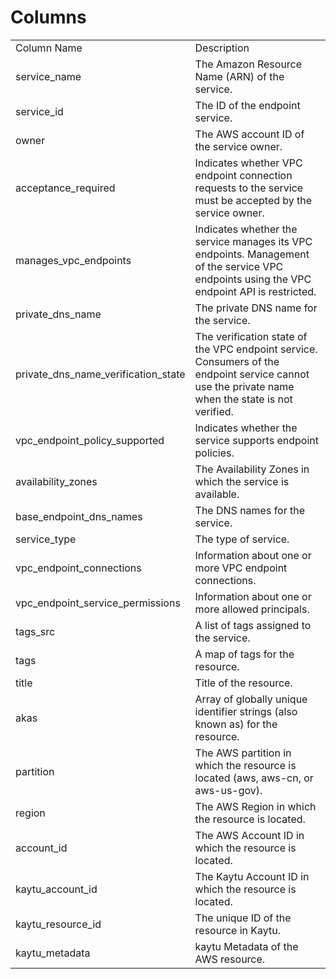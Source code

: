 # Columns  

<table>
	<tr><td>Column Name</td><td>Description</td></tr>
	<tr><td>service_name</td><td>The Amazon Resource Name (ARN) of the service.</td></tr>
	<tr><td>service_id</td><td>The ID of the endpoint service.</td></tr>
	<tr><td>owner</td><td>The AWS account ID of the service owner.</td></tr>
	<tr><td>acceptance_required</td><td>Indicates whether VPC endpoint connection requests to the service must be accepted by the service owner.</td></tr>
	<tr><td>manages_vpc_endpoints</td><td>Indicates whether the service manages its VPC endpoints. Management of the service VPC endpoints using the VPC endpoint API is restricted.</td></tr>
	<tr><td>private_dns_name</td><td>The private DNS name for the service.</td></tr>
	<tr><td>private_dns_name_verification_state</td><td>The verification state of the VPC endpoint service. Consumers of the endpoint service cannot use the private name when the state is not verified.</td></tr>
	<tr><td>vpc_endpoint_policy_supported</td><td>Indicates whether the service supports endpoint policies.</td></tr>
	<tr><td>availability_zones</td><td>The Availability Zones in which the service is available.</td></tr>
	<tr><td>base_endpoint_dns_names</td><td>The DNS names for the service.</td></tr>
	<tr><td>service_type</td><td>The type of service.</td></tr>
	<tr><td>vpc_endpoint_connections</td><td>Information about one or more VPC endpoint connections.</td></tr>
	<tr><td>vpc_endpoint_service_permissions</td><td>Information about one or more allowed principals.</td></tr>
	<tr><td>tags_src</td><td>A list of tags assigned to the service.</td></tr>
	<tr><td>tags</td><td>A map of tags for the resource.</td></tr>
	<tr><td>title</td><td>Title of the resource.</td></tr>
	<tr><td>akas</td><td>Array of globally unique identifier strings (also known as) for the resource.</td></tr>
	<tr><td>partition</td><td>The AWS partition in which the resource is located (aws, aws-cn, or aws-us-gov).</td></tr>
	<tr><td>region</td><td>The AWS Region in which the resource is located.</td></tr>
	<tr><td>account_id</td><td>The AWS Account ID in which the resource is located.</td></tr>
	<tr><td>kaytu_account_id</td><td>The Kaytu Account ID in which the resource is located.</td></tr>
	<tr><td>kaytu_resource_id</td><td>The unique ID of the resource in Kaytu.</td></tr>
	<tr><td>kaytu_metadata</td><td>kaytu Metadata of the AWS resource.</td></tr>
</table>